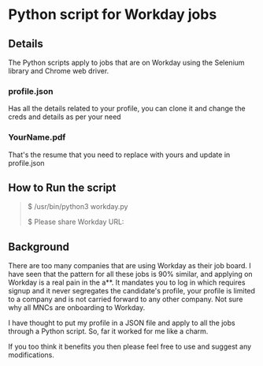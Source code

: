 # Python script for Workday jobs

## Details
The Python scripts apply to jobs that are on Workday using the Selenium library and Chrome web driver.

### profile.json
Has all the details related to your profile, you can clone it and change the creds and details as per your need

### YourName.pdf
That's the resume that you need to replace with yours and update in profile.json

## How to Run the script
> $ /usr/bin/python3 workday.py
> 
> $ Please share Workday URL:


## Background
There are too many companies that are using Workday as their job board. I have seen that the pattern for all these jobs is 90% similar, and applying on Workday is a real pain in the a**. 
It mandates you to log in which requires signup and it never segregates the candidate's profile, your profile is limited to a company and is not carried forward to any other company. Not sure why all MNCs are onboarding to Workday. 

I have thought to put my profile in a JSON file and apply to all the jobs through a Python script. So, far it worked for me like a charm. 

If you too think it benefits you then please feel free to use and suggest any modifications.
